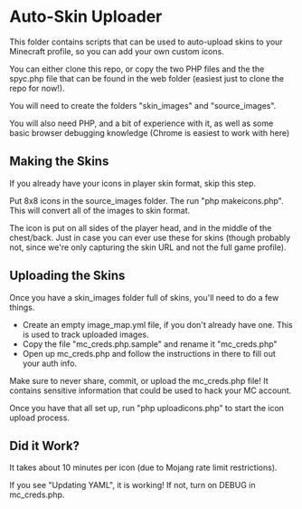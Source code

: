 # Auto-Skin Uploader

This folder contains scripts that can be used to auto-upload skins to your Minecraft
profile, so you can add your own custom icons.

You can either clone this repo, or copy the two PHP files and the the spyc.php file
that can be found in the web folder (easiest just to clone the repo for now!). 

You will need to create the folders "skin_images" and "source_images".

You will also need PHP, and a bit of experience with it, as well as some basic
browser debugging knowledge (Chrome is easiest to work with here)

## Making the Skins

If you already have your icons in player skin format, skip this step.

Put 8x8 icons in the source_images folder. The run "php makeicons.php". This will
convert all of the images to skin format.

The icon is put on all sides of the player head, and in the middle of the chest/back.
Just in case you can ever use these for skins (though probably not, since we're only
capturing the skin URL and not the full game profile).

## Uploading the Skins

Once you have a skin_images folder full of skins, you'll need to do a few things.

- Create an empty image_map.yml file, if you don't already have one. This is used to track uploaded images.
- Copy the file "mc_creds.php.sample" and rename it "mc_creds.php"
- Open up mc_creds.php and follow the instructions in there to fill out your auth info.

Make sure to never share, commit, or upload the mc_creds.php file! It contains sensitive
information that could be used to hack your MC account.

Once you have that all set up, run "php uploadicons.php" to start the icon upload process.

## Did it Work?

It takes about 10 minutes per icon (due to Mojang rate limit restrictions).

If you see "Updating YAML", it is working! If not, turn on DEBUG in mc_creds.php.
